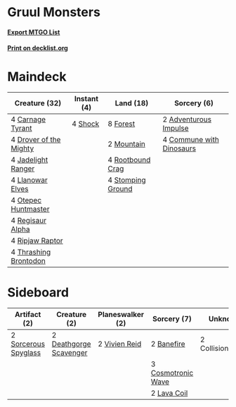 # Gruul Monsters

#### [Export MTGO List](../collection/Gruul%20Monsters/Gruul%20Monsters.txt)
#### [Print on decklist.org](http://decklist.org/?deckmain=2%09Adventurous%20Impulse%0A4%09Carnage%20Tyrant%0A4%09Commune%20with%20Dinosaurs%0A4%09Drover%20of%20the%20Mighty%0A8%09Forest%0A4%09Jadelight%20Ranger%0A4%09Llanowar%20Elves%0A2%09Mountain%0A4%09Otepec%20Huntmaster%0A4%09Regisaur%20Alpha%0A4%09Ripjaw%20Raptor%0A4%09Rootbound%20Crag%0A4%09Shock%0A4%09Stomping%20Ground%0A4%09Thrashing%20Brontodon&deckside=2%09Banefire%0A2%09Collision/Colossus%0A3%09Cosmotronic%20Wave%0A2%09Deathgorge%20Scavenger%0A2%09Lava%20Coil%0A2%09Sorcerous%20Spyglass%0A2%09Vivien%20Reid)
# Maindeck

|                                          Creature (32)                                          |                                   Instant (4)                                    |                                         Land (18)                                          |                                            Sorcery (6)                                            |
|-------------------------------------------------------------------------------------------------|----------------------------------------------------------------------------------|--------------------------------------------------------------------------------------------|---------------------------------------------------------------------------------------------------|
|4 [Carnage Tyrant](http://gatherer.wizards.com/Pages/Card/Details.aspx?multiverseid=435334)      |4 [Shock](http://gatherer.wizards.com/Pages/Card/Details.aspx?multiverseid=386365)|8 [Forest](http://gatherer.wizards.com/Pages/Card/Details.aspx?multiverseid=439605)         |2 [Adventurous Impulse](http://gatherer.wizards.com/Pages/Card/Details.aspx?multiverseid=443041)   |
|4 [Drover of the Mighty](http://gatherer.wizards.com/Pages/Card/Details.aspx?multiverseid=435342)|                                                                                  |2 [Mountain](http://gatherer.wizards.com/Pages/Card/Details.aspx?multiverseid=439604)       |4 [Commune with Dinosaurs](http://gatherer.wizards.com/Pages/Card/Details.aspx?multiverseid=435336)|
|4 [Jadelight Ranger](http://gatherer.wizards.com/Pages/Card/Details.aspx?multiverseid=439793)    |                                                                                  |4 [Rootbound Crag](http://gatherer.wizards.com/Pages/Card/Details.aspx?multiverseid=208042) |                                                                                                   |
|4 [Llanowar Elves](http://gatherer.wizards.com/Pages/Card/Details.aspx?multiverseid=413717)      |                                                                                  |4 [Stomping Ground](http://gatherer.wizards.com/Pages/Card/Details.aspx?multiverseid=405110)|                                                                                                   |
|4 [Otepec Huntmaster](http://gatherer.wizards.com/Pages/Card/Details.aspx?multiverseid=435307)   |                                                                                  |                                                                                            |                                                                                                   |
|4 [Regisaur Alpha](http://gatherer.wizards.com/Pages/Card/Details.aspx?multiverseid=435383)      |                                                                                  |                                                                                            |                                                                                                   |
|4 [Ripjaw Raptor](http://gatherer.wizards.com/Pages/Card/Details.aspx?multiverseid=435359)       |                                                                                  |                                                                                            |                                                                                                   |
|4 [Thrashing Brontodon](http://gatherer.wizards.com/Pages/Card/Details.aspx?multiverseid=439805) |                                                                                  |                                                                                            |                                                                                                   |


# Sideboard

|                                         Artifact (2)                                          |                                          Creature (2)                                           |                                    Planeswalker (2)                                    |                                         Sorcery (7)                                         |    Unknown (2)     |
|-----------------------------------------------------------------------------------------------|-------------------------------------------------------------------------------------------------|----------------------------------------------------------------------------------------|---------------------------------------------------------------------------------------------|--------------------|
|2 [Sorcerous Spyglass](http://gatherer.wizards.com/Pages/Card/Details.aspx?multiverseid=435407)|2 [Deathgorge Scavenger](http://gatherer.wizards.com/Pages/Card/Details.aspx?multiverseid=435339)|2 [Vivien Reid](http://gatherer.wizards.com/Pages/Card/Details.aspx?multiverseid=447344)|2 [Banefire](http://gatherer.wizards.com/Pages/Card/Details.aspx?multiverseid=397676)        |2 Collision/Colossus|
|                                                                                               |                                                                                                 |                                                                                        |3 [Cosmotronic Wave](http://gatherer.wizards.com/Pages/Card/Details.aspx?multiverseid=452845)|                    |
|                                                                                               |                                                                                                 |                                                                                        |2 [Lava Coil](http://gatherer.wizards.com/Pages/Card/Details.aspx?multiverseid=452858)       |                    |

